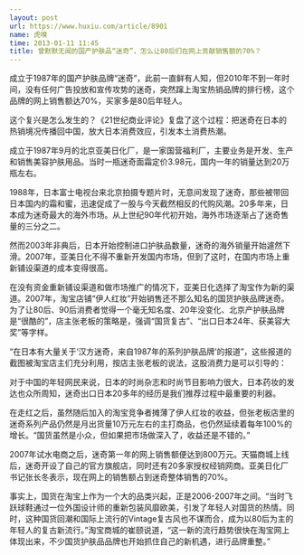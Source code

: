 ```yaml
---
layout: post
url: https://www.huxiu.com/article/8901
name: 虎嗅
time: 2013-01-11 11:45
title: 曾默默无闻的国产护肤品“迷奇”，怎么让80后们在网上贡献销售额的70%？
---
```

成立于1987年的国产护肤品牌“迷奇”，此前一直鲜有人知，但2010年不到一年时间，没有任何广告投放和宣传攻势的迷奇，突然蹿上淘宝热销品牌的排行榜，这个品牌的网上销售额达70%，买家多是80后年轻人。

这个复兴是怎么发生的？《21世纪商业评论》复盘了这个过程：把迷奇在日本的热销境况传播回中国，放大日本消费效应，引发本土消费热潮。

成立于1987年9月的北京亚美日化厂，是一家国营福利厂，主要业务是开发、生产和销售美容护肤用品。当时一瓶迷奇面霜定价3.98元，国内一年的销量达到20万瓶左右。

1988年，日本富士电视台来北京拍摄专题片时，无意间发现了迷奇，那些被带回日本国内的霜和蜜，迅速促成了一股与今天截然相反的代购风潮。20多年来，日本成为迷奇最大的海外市场。从上世纪90年代初开始，海外市场逐渐占了迷奇售量的三分之二。

然而2003年非典后，日本开始控制进口护肤品数量，迷奇的海外销量开始遽然下滑。2007年，亚美日化不得不重新开发国内市场，但到了这时，在国内市场上重新铺设渠道的成本变得很高。

在没有资金重新铺设渠道和做市场推广的情况下，亚美日化选择了淘宝作为新的渠道。2007年，淘宝店铺“伊人红妆”开始销售还不那么知名的国货护肤品牌迷奇。为了让80后、90后消费者觉得一个毫无知名度、20年没变化、北京产护肤品牌是“很酷的”，店主张老板的策略是，强调“国货复古”、“出口日本24年、获美容大奖”等字样。

“在日本有大量关于‘汉方迷奇，来自1987年的系列护肤品牌’的报道”，这些报道的截图被淘宝店主们充分利用，按店主张老板的说法，这股消费力是可以引导的：

对于中国的年轻网民来说，日本的时尚杂志和时尚节目影响力很大，日本药妆的发达也众所周知，迷奇出口日本20多年的经历是我们推荐过程中最重要的利器。

在走红之后，虽然随后加入的淘宝竞争者摊薄了伊人红妆的收益，但张老板店里的迷奇系列产品仍然是月出货量10万元左右的主打商品，也仍然延续着每年100%的增长。“国货虽然是小众，但如果把市场做深入了，收益还是不错的。”

2007年试水电商之后，迷奇第一年的网上销售额便达到800万元。天猫商城上线后，迷奇开设了自己的官方旗舰店，同时还有20多家授权经销网商。亚美日化厂书记张长冬表示，现在网上的销售额占到迷奇整体销售的70%。

事实上，国货在淘宝上作为一个大的品类兴起，正是2006-2007年之间。“当时飞跃球鞋通过一位外国设计师的重新包装风靡欧美，引发了年轻人对国货的热情。同时，这种国货回潮和国际上流行的Vintage复古风也不谋而合，成为以80后为主的年轻人的复古新流行。”淘宝商城的崔颐说道，“这一新的流行趋势很快在淘宝网上体现出来，不少国货护肤品品牌也开始抓住自己的新机遇，进行品牌重整。”

